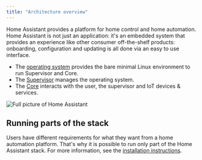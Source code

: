 ```yaml
---
title: "Architecture overview"
---
```


Home Assistant provides a platform for home control and home automation. Home Assistant is not just an application: it's an embedded system that provides an experience like other consumer off-the-shelf products: onboarding, configuration and updating is all done via an easy to use interface.

- The [operating system](operating-system.md) provides the bare minimal Linux environment to run Supervisor and Core.
- The [Supervisor](supervisor.md) manages the operating system.
- The [Core](architecture/core.md) interacts with the user, the supervisor and IoT devices & services.

<img
  src='/img/en/architecture/full.svg'
  alt='Full picture of Home Assistant'
/>

## Running parts of the stack

Users have different requirements for what they want from a home automation platform. That's why it is possible to run only part of the Home Assistant stack. For more information, see the [installation instructions](https://www.home-assistant.io/installation/).
